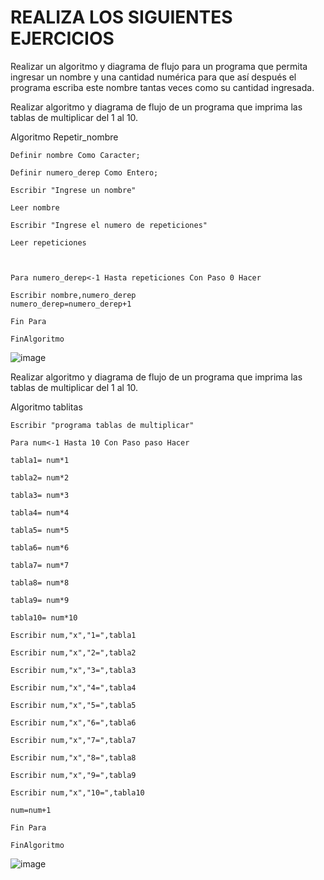 # REALIZA LOS SIGUIENTES EJERCICIOS

Realizar un algoritmo y diagrama de flujo para un programa que permita ingresar un nombre y una cantidad numérica para que así después el programa escriba este nombre tantas veces como su cantidad ingresada.

Realizar algoritmo y diagrama de flujo de un programa que imprima las tablas de multiplicar del 1 al 10.

  Algoritmo Repetir_nombre
  
    Definir nombre Como Caracter;

    Definir numero_derep Como Entero;

    Escribir "Ingrese un nombre"

    Leer nombre

    Escribir "Ingrese el numero de repeticiones"

    Leer repeticiones



    Para numero_derep<-1 Hasta repeticiones Con Paso 0 Hacer
	
	Escribir nombre,numero_derep
	numero_derep=numero_derep+1
	
    Fin Para

    FinAlgoritmo


![image](https://user-images.githubusercontent.com/102439544/161396871-e78727b9-4f73-4a5c-aad5-c32c474bf341.png)



Realizar algoritmo y diagrama de flujo de un programa que imprima las tablas de multiplicar del 1 al 10.

Algoritmo tablitas

	Escribir "programa tablas de multiplicar"
	
	Para num<-1 Hasta 10 Con Paso paso Hacer
  
    tabla1= num*1

    tabla2= num*2

    tabla3= num*3

    tabla4= num*4

    tabla5= num*5

    tabla6= num*6

    tabla7= num*7

    tabla8= num*8

    tabla9= num*9

    tabla10= num*10

    Escribir num,"x","1=",tabla1

    Escribir num,"x","2=",tabla2

    Escribir num,"x","3=",tabla3

    Escribir num,"x","4=",tabla4

    Escribir num,"x","5=",tabla5

    Escribir num,"x","6=",tabla6

    Escribir num,"x","7=",tabla7

    Escribir num,"x","8=",tabla8

    Escribir num,"x","9=",tabla9

    Escribir num,"x","10=",tabla10

    num=num+1

    Fin Para

    FinAlgoritmo


![image](https://user-images.githubusercontent.com/102439544/161396965-b8cbf75e-150e-40fe-b9a6-de79ee66527f.png)







